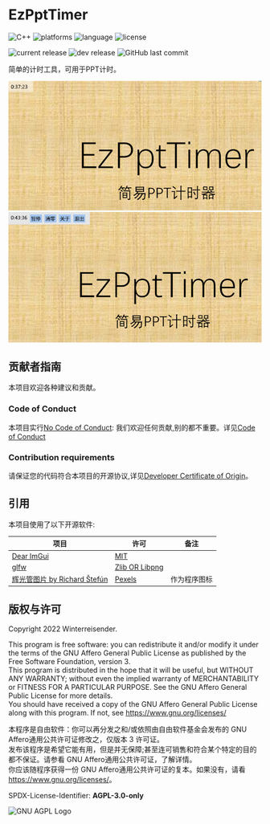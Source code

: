 # EzPptTimer

![C++](https://img.shields.io/badge/C%2B%2B-00599C?logo=cplusplus&logoColor=white)
![platforms](https://img.shields.io/badge/platform-windows-blue)
![language](https://img.shields.io/badge/languages-%E4%B8%AD%E6%96%87-red)
![license](https://img.shields.io/github/license/Winterreisender/EzPptTimer?color=663366)

![current release](https://img.shields.io/github/v/release/Winterreisender/EzPptTimer?label=current)
![dev release](https://img.shields.io/github/v/release/Winterreisender/EzPptTimer?label=dev&include_prereleases)
![GitHub last commit](https://img.shields.io/github/last-commit/Winterreisender/EzPptTimer)

简单的计时工具，可用于PPT计时。

![screenshot1](screenshot-1.png)
![screenshot1](screenshot-2.png)


## 贡献者指南

本项目欢迎各种建议和贡献。

### Code of Conduct

本项目实行[No Code of Conduct](CODE_OF_CONDUCT.md): 我们欢迎任何贡献,别的都不重要。详见[Code of Conduct](CODE_OF_CONDUCT.md)

### Contribution requirements

请保证您的代码符合本项目的开源协议,详见[Developer Certificate of Origin](CODE_OF_CONDUCT.md)。

## 引用

本项目使用了以下开源软件:

| 项目                                        | 许可  | 备注 |
| ----------------------------------------- | --- | --- |
| [Dear ImGui](https://github.com/ocornut/imgui) | [MIT](https://mit-license.org/) | |
| [glfw](https://www.glfw.org/) | [Zlib OR Libpng](https://www.glfw.org/license) | |
| [辉光管图片 by Richard Štefún](https://www.pexels.com/photo/2024-alarm-clock-arduino-clock-1069690/) | [Pexels](https://www.pexels.com/license/) | 作为程序图标 |

<!--
同时本项目在开发过程中离不开以下软件的支持:

- Mingw-w64
- Msys2
- Clangd
- UPX
-->

## 版权与许可

Copyright 2022 Winterreisender.  

This program is free software: you can redistribute it and/or modify it under the terms of the GNU Affero General Public License as published by the Free Software Foundation, version 3.  
This program is distributed in the hope that it will be useful, but WITHOUT ANY WARRANTY; without even the implied warranty of MERCHANTABILITY or FITNESS FOR A PARTICULAR PURPOSE. See the GNU Affero General Public License for more details.  
You should have received a copy of the GNU Affero General Public License along with this program. If not, see <https://www.gnu.org/licenses/>

本程序是自由软件：你可以再分发之和/或依照由自由软件基金会发布的 GNU Affero通用公共许可证修改之，仅版本 3 许可证。  
发布该程序是希望它能有用，但是并无保障;甚至连可销售和符合某个特定的目的都不保证。请参看 GNU Affero通用公共许可证，了解详情。  
你应该随程序获得一份 GNU Affero通用公共许可证的复本。如果没有，请看 <https://www.gnu.org/licenses/>。

SPDX-License-Identifier: **AGPL-3.0-only**

![GNU AGPL Logo](https://www.gnu.org/graphics/agplv3-155x51.png)
